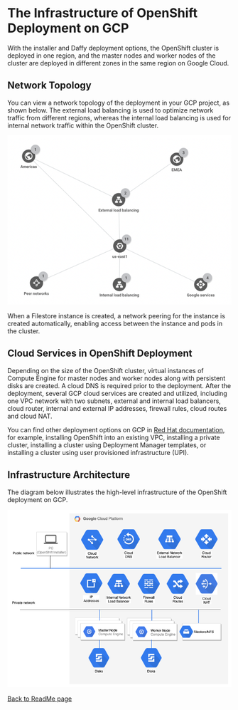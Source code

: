 # The Infrastructure of OpenShift Deployment on GCP

With the installer and Daffy deployment options, the OpenShift cluster
is deployed in one region, and the master nodes and worker nodes of the
cluster are deployed in different zones in the same region on Google
Cloud.

## Network Topology

You can view a network topology of the deployment in your GCP project,
as shown below. The external load balancing is used to optimize network
traffic from different regions, whereas the internal load balancing is
used for internal network traffic within the OpenShift cluster.

![Network topology](../media/network-topology.png)

When a Filestore instance is created, a network peering for the instance
is created automatically, enabling access between the instance and pods
in the cluster.

## Cloud Services in OpenShift Deployment

Depending on the size of the OpenShift cluster, virtual instances of
Compute Engine for master nodes and worker nodes along with persistent
disks are created. A cloud DNS is required prior to the deployment.
After the deployment, several GCP cloud services are created and
utilized, including one VPC network with two subnets, external and
internal load balancers, cloud router, internal and external IP
addresses, firewall rules, cloud routes and cloud NAT.

You can find other deployment options on GCP in [Red Hat
documentation](https://docs.openshift.com/container-platform/4.11/installing/installing_gcp/installing-restricted-networks-gcp.html),
for example, installing OpenShift into an existing VPC, installing a
private cluster, installing a cluster using Deployment Manager
templates, or installing a cluster using user provisioned infrastructure
(UPI).

## Infrastructure Architecture

The diagram below illustrates the high-level infrastructure of the
OpenShift deployment on GCP.

![Infrastructure on GCP](../media/infrastructure-on-gcp.png)


[Back to ReadMe page](../README.md)
